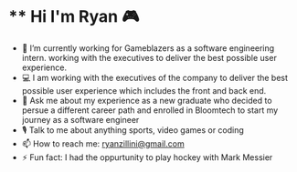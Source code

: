 #  **    Hi I'm Ryan 🎮 

- 🔭 I’m currently working for Gameblazers as a software engineering intern. working with the executives to deliver the best possible user experience.
- 💻 I am working with the executives of the company to deliver the best possible user experience which includes the front and back end.
- 💬 Ask me about my experience as a new graduate who decided to persue a different career path and enrolled in Bloomtech to start my journey as a software engineer
- 🎙️ Talk to me about anything sports, video games or coding
- 📫 How to reach me: ryanzillini@gmail.com
- ⚡ Fun fact: I had the oppurtunity to play hockey with Mark Messier


